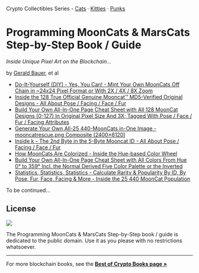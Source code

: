 Crypto Collectibles Series -
[Cats](https://github.com/cryptocopycats/programming-mooncats) ·
[Kitties](https://github.com/cryptocopycats/programming-cryptokitties) ·
[Punks](https://github.com/cryptopunksnotdead/programming-cryptopunks)



# Programming MoonCats & MarsCats Step-by-Step Book / Guide

_Inside Unique Pixel Art on the Blockchain..._

by [Gerald Bauer](https://github.com/geraldb), et al

- [Do-It-Yourself (DIY) - Yes, You Can! - Mint Your Own MoonCats Off Chain in ~24x24 Pixel Format or With 2X / 4X / 8X Zoom](01_mint.md)
- [Inside the 128 True Official Genuine Mooncat™ MD5-Verified Original Designs - All About Pose / Facing / Face / Fur](02_designs.md)
- [Build Your Own All-In-One Page Cheat Sheet with All 128 MoonCat Designs (0-127) In Original Pixel Size And 3X; Tagged With Pose / Face / Fur / Facing Attributes](03_designs_cheat.md)
- [Generate Your Own All-25 440-MoonCats in-One Image - mooncatrescue.png Composite (2400×6120)](04_composite.md)
- [Inside k - The 2nd Byte in the 5-Byte Mooncat ID - All About Pose / Facing / Face / Fur](05_k.md)
- [How MoonCats Are Colorized - Inside the Hue-based Color Wheel](06_colors.md)
- [Build Your Own All-In-One Page Cheat Sheet with All Colors From Hue 0° to 359° Incl. the  Normal Derived Five Color Palette or the Inverted](07_colors_cheat.md)
- [Statistics, Statistics, Statistics - Calculate Rarity & Popularity By ID, By Pose, Fur, Face, Facing & More - Inside the 25 440 MoonCat Population](08_attributes.md)



To be continued...




## License

![](https://publicdomainworks.github.io/buttons/zero88x31.png)

The Programming MoonCats & MarsCats Step-by-Step book / guide
is dedicated to the public domain.
Use it as you please with no restrictions whatsoever.



---

For more blockchain books, see the [**Best of Crypto Books page »**](https://openblockchains.github.io/crypto-books/)


